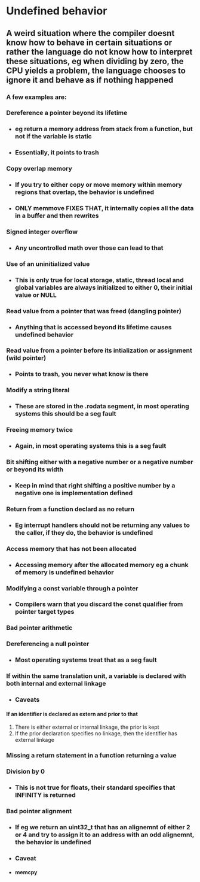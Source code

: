 # Undefined behavior

## A weird situation where __the compiler doesnt know how to behave in certain situations__ or rather the __language do not know how to interpret these situations__, eg when dividing by zero, __the CPU yields a problem, the language chooses to ignore it and behave as if nothing happened__

### A few examples are:

### __Dereference a pointer beyond its lifetime__

* ### eg return a memory address from stack from a function, but not if the variable is __static__

* ### Essentially, it points to trash

### __Copy overlap memory__

* ### If you try to either copy or move memory within memory regions that overlap, the behavior is __undefined__

* ### __ONLY memmove FIXES THAT__, it internally copies all the data in a buffer and then rewrites

### __Signed integer overflow__

* ### Any uncontrolled math over those can lead to that

### __Use of an uninitialized value__

* ### This is only true for __local storage__, __static, thread local and global variables are always initialized to either 0, their initial value or NULL__

### __Read value from a pointer that was freed (dangling pointer)__

* ### Anything that is accessed beyond its lifetime causes __undefined behavior__

### __Read value from a pointer before its intialization or assignment (wild pointer)__

* ### Points to trash, you never what know is there

### __Modify a string literal__

* ### These are stored in the __.rodata__ segment, in most operating systems this should be a seg fault

### __Freeing memory twice__

* ### Again, in most operating systems this is a seg fault

### __Bit shifting either with a negative number or a negative number or beyond its width__

* ### Keep in mind that right shifting a positive number by a negative one is __implementation defined__

### __Return from a function declard as no return__

* ### Eg interrupt handlers should not be returning any values to the caller, if they do, the behavior is undefined 

### __Access memory that has not been allocated__

* ### Accessing memory after the allocated memory eg a chunk of memory is __undefined behavior__

### __Modifying a const variable through a pointer__

* ### Compilers warn that you __discard the const qualifier from pointer target types__

### __Bad pointer arithmetic__

### __Dereferencing a null pointer__

* ### Most operating systems treat that as a seg fault

### __If within the same translation unit, a variable is declared with both internal and external linkage__

* ### Caveats
#### __If an identifier is declared as extern and prior to that__
1) There is either external or internal linkage, the prior is kept
2) If the prior declaration specifies no linkage, then the identifier has external linkage

### __Missing a return statement in a function returning a value__

### __Division by 0__

* ### This is not true for __floats__, their standard specifies that __INFINITY__ is returned

### __Bad pointer alignment__

* ### If eg we return an __uint32_t__ that has an alignemnt of either 2 or 4 and try to assign it to an address with an odd alignemnt, the behavior is undefined

* ### Caveat

* #### __memcpy__
